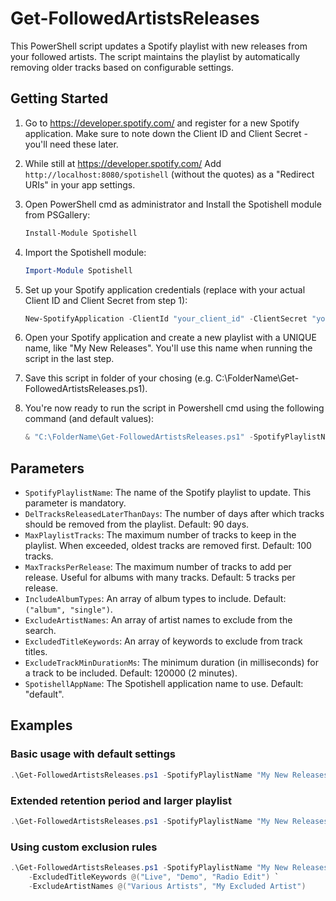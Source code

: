 # Get-FollowedArtistsReleases

This PowerShell script updates a Spotify playlist with new releases from your followed artists. The script maintains the playlist by automatically removing older tracks based on configurable settings.

## Getting Started

1. Go to https://developer.spotify.com/ and register for a new Spotify application.
   Make sure to note down the Client ID and Client Secret - you'll need these later.

2. While still at https://developer.spotify.com/ 
   Add `http://localhost:8080/spotishell` (without the quotes) as a "Redirect URIs" in your app settings.

3. Open PowerShell cmd as administrator and Install the Spotishell module from PSGallery:
   ```powershell
   Install-Module Spotishell
   ```

4. Import the Spotishell module:
   ```powershell
   Import-Module Spotishell
   ```

5. Set up your Spotify application credentials (replace with your actual Client ID and Client Secret from step 1):
   ```powershell
   New-SpotifyApplication -ClientId "your_client_id" -ClientSecret "your_client_secret"
   ```

6. Open your Spotify application and create a new playlist with a UNIQUE name, like "My New Releases".
   You'll use this name when running the script in the last step.

7. Save this script in folder of your chosing (e.g. C:\FolderName\Get-FollowedArtistsReleases.ps1).

8. You're now ready to run the script in Powershell cmd using the following command (and default values):
   ```powershell
   & "C:\FolderName\Get-FollowedArtistsReleases.ps1" -SpotifyPlaylistName "My New Releases"
   ```

## Parameters

- `SpotifyPlaylistName`: The name of the Spotify playlist to update. This parameter is mandatory.
- `DelTracksReleasedLaterThanDays`: The number of days after which tracks should be removed from the playlist. Default: 90 days.
- `MaxPlaylistTracks`: The maximum number of tracks to keep in the playlist. When exceeded, oldest tracks are removed first. Default: 100 tracks.
- `MaxTracksPerRelease`: The maximum number of tracks to add per release. Useful for albums with many tracks. Default: 5 tracks per release.
- `IncludeAlbumTypes`: An array of album types to include. Default: `("album", "single")`.
- `ExcludeArtistNames`: An array of artist names to exclude from the search.
- `ExcludedTitleKeywords`: An array of keywords to exclude from track titles.
- `ExcludeTrackMinDurationMs`: The minimum duration (in milliseconds) for a track to be included. Default: 120000 (2 minutes).
- `SpotishellAppName`: The Spotishell application name to use. Default: "default".

## Examples

### Basic usage with default settings
```powershell
.\Get-FollowedArtistsReleases.ps1 -SpotifyPlaylistName "My New Releases"
```

### Extended retention period and larger playlist
```powershell
.\Get-FollowedArtistsReleases.ps1 -SpotifyPlaylistName "My New Releases" -MaxPlaylistTracks 150 -MaxTracksPerRelease 3 -DelTracksReleasedLaterThanDays 45
```

### Using custom exclusion rules
```powershell
.\Get-FollowedArtistsReleases.ps1 -SpotifyPlaylistName "My New Releases" `
    -ExcludedTitleKeywords @("Live", "Demo", "Radio Edit") `
    -ExcludeArtistNames @("Various Artists", "My Excluded Artist")
```
